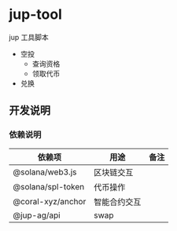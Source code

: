 # jup-tool

jup 工具脚本

- 空投
  - 查询资格
  - 领取代币
- 兑换


## 开发说明


### 依赖说明

| 依赖项 | 用途 | 备注 |
| -- | -- | -- |
| @solana/web3.js | 区块链交互 | |
| @solana/spl-token | 代币操作 | |
| @coral-xyz/anchor | 智能合约交互 | |
| @jup-ag/api | swap | | 

